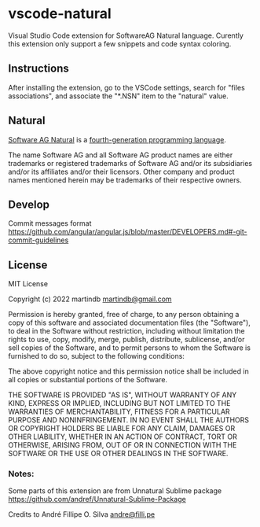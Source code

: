 # vscode-natural
Visual Studio Code extension for SoftwareAG Natural language.
Curently this extension only support a few snippets and code syntax coloring.

Instructions
------------

After installing the extension, go to the VSCode settings, search for "files associations", and associate the "*.NSN" item to the "natural" value.

Natural
-------
[Software AG Natural](https://www.softwareag.com/en_corporate/platform/adabas-natural.html) is a [fourth-generation programming language](https://en.wikipedia.org/wiki/Fourth-generation_programming_language).

The name Software AG and all Software AG product names are either trademarks or registered trademarks of Software AG and/or its subsidiaries and/or its affiliates and/or their licensors. Other company and product names mentioned herein may be trademarks of their respective owners.

Develop
-------
Commit messages format
https://github.com/angular/angular.js/blob/master/DEVELOPERS.md#-git-commit-guidelines


License
-------

MIT License

Copyright (c) 2022 martindb <martindb@gmail.com>

Permission is hereby granted, free of charge, to any person obtaining a copy
of this software and associated documentation files (the "Software"), to deal
in the Software without restriction, including without limitation the rights
to use, copy, modify, merge, publish, distribute, sublicense, and/or sell
copies of the Software, and to permit persons to whom the Software is
furnished to do so, subject to the following conditions:

The above copyright notice and this permission notice shall be included in all
copies or substantial portions of the Software.

THE SOFTWARE IS PROVIDED "AS IS", WITHOUT WARRANTY OF ANY KIND, EXPRESS OR
IMPLIED, INCLUDING BUT NOT LIMITED TO THE WARRANTIES OF MERCHANTABILITY,
FITNESS FOR A PARTICULAR PURPOSE AND NONINFRINGEMENT. IN NO EVENT SHALL THE
AUTHORS OR COPYRIGHT HOLDERS BE LIABLE FOR ANY CLAIM, DAMAGES OR OTHER
LIABILITY, WHETHER IN AN ACTION OF CONTRACT, TORT OR OTHERWISE, ARISING FROM,
OUT OF OR IN CONNECTION WITH THE SOFTWARE OR THE USE OR OTHER DEALINGS IN THE
SOFTWARE.

### Notes:
Some parts of this extension are from Unnatural Sublime package  
https://github.com/andref/Unnatural-Sublime-Package

Credits to André Fillipe O. Silva <andre@filli.pe>
